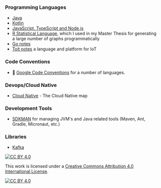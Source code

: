 ### Programming Languages

* [Java](./java)
* [Kotlin](./kotlin)
* [JavaScript, TypeScript and Node.js](./javascript)
* [R Statistical Language](./rscript), which I used in my Master Thesis for generating a large number of graphs programmatically
* [Go notes](./go)
* [Toit notes](./toit) a language and platform for IoT

### Code Conventions

* 🔗 [Google Code Conventions](https://google.github.io/styleguide/) for a number of languages.

### Devops/Cloud Native

* [Cloud Native](./cncf) - The Cloud Native map

### Development Tools

* [SDKMAN](./sdkman) for managing JVM's and Java related tools (Maven, Ant, Gradle, Micronaut, etc.)

### Libraries

* [Kafka](./kafka)

[![CC BY 4.0][cc-by-shield]][cc-by]

This work is licensed under a [Creative Commons Attribution 4.0 International
License][cc-by].

[![CC BY 4.0][cc-by-image]][cc-by]

[cc-by]: http://creativecommons.org/licenses/by/4.0/
[cc-by-image]: https://i.creativecommons.org/l/by/4.0/88x31.png
[cc-by-shield]: https://img.shields.io/badge/License-CC%20BY%204.0-lightgrey.svg
